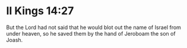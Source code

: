 # II Kings 14:27

But the Lord had not said that he would blot out the name of Israel from under heaven, so he saved them by the hand of Jeroboam the son of Joash.
